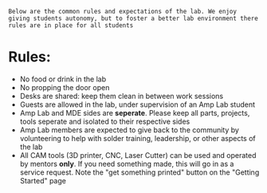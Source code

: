 ```Below are the common rules and expectations of the lab. We enjoy giving students autonomy, but to foster a better lab environment there rules are in place for all students```

# Rules:

- No food or drink in the lab
- No propping the door open
- Desks are shared: keep them clean in between work sessions
- Guests are allowed in the lab, under supervision of an Amp Lab student
- Amp Lab and MDE sides are **seperate**. Please keep all parts, projects, tools seperate and isolated to their respective sides
- Amp Lab members are expected to give back to the community by volunteering to help with solder training, leadership, or other aspects of the lab
- All CAM tools (3D printer, CNC, Laser Cutter) can be used and operated by mentors **only**. If you need something made, this will go in as a service request. Note the "get something printed" button on the "Getting Started" page